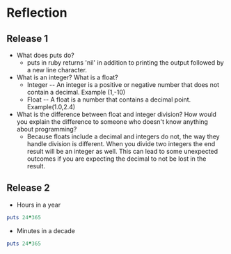 # Reflection
## Release 1
* What does puts do?
  * puts in ruby returns 'nil' in addition to printing the output followed by a new line character.
* What is an integer? What is a float?
  * Integer -- An integer is a positive or negative number that does not contain a decimal. Example (1,-10)
  * Float -- A float is a number that contains a decimal point. Example(1.0,2.4)
* What is the difference between float and integer division? How would you explain the difference to someone who doesn't know anything about programming?
  * Because floats include a decimal and integers do not, the way they handle  division is different. When you divide two integers the end result will be an integer as well. This can lead to some unexpected outcomes if you are expecting the decimal to not be lost in the result. 

## Release 2
* Hours in a year
``` ruby
puts 24*365
```
* Minutes in a decade
``` ruby
puts 24*365
```